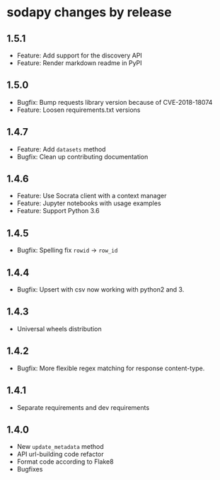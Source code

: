 sodapy changes by release
==========================
## 1.5.1

* Feature: Add support for the discovery API
* Feature: Render markdown readme in PyPI

## 1.5.0

* Bugfix: Bump requests library version because of CVE-2018-18074
* Feature: Loosen requirements.txt versions

## 1.4.7

* Feature: Add `datasets` method
* Bugfix: Clean up contributing documentation

## 1.4.6

* Feature: Use Socrata client with a context manager
* Feature: Jupyter notebooks with usage examples
* Feature: Support Python 3.6

## 1.4.5

* Bugfix: Spelling fix `rowid` -> `row_id`

## 1.4.4

* Bugfix: Upsert with csv now working with python2 and 3.

## 1.4.3

* Universal wheels distribution

## 1.4.2

* Bugfix: More flexible regex matching for response content-type.

## 1.4.1

* Separate requirements and dev requirements

## 1.4.0

* New `update_metadata` method
* API url-building code refactor
* Format code according to Flake8
* Bugfixes
